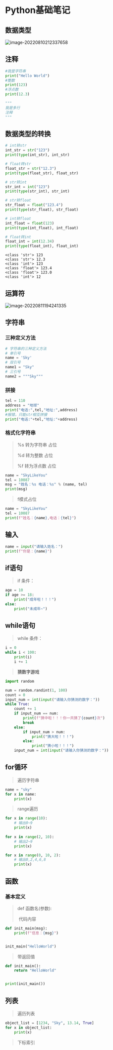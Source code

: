 # Python基础笔记

## 数据类型

![image-20220810212337658](PictureFile/【Python】从入门到入狱.assets/image-20220810212337658.png)

## 注释

```python
#我是字符串
print("Hello World")
#整数
print(123)
#浮点数
print(12.3)

"""
我是多行
注释
"""
```

## 数据类型的转换

```python
# int转str
int_str = str("123")
print(type(int_str), int_str)

# float转str
float_str = str("12.3")
print(type(float_str), float_str)

# str转int
str_int = int("123")
print(type(str_int), str_int)

# str转float
str_float = float("123.4")
print(type(str_float), str_float)

# int转float
int_float = float(123)
print(type(int_float), int_float)

# float转int
float_int = int(12.34)
print(type(float_int), float_int)
```

```
<class 'str'> 123
<class 'str'> 12.3
<class 'int'> 123
<class 'float'> 123.4
<class 'float'> 123.0
<class 'int'> 12
```

## 运算符

![image-20220811194241335](PictureFile/【Python】从入门到入狱.assets/image-20220811194241335.png)

## 字符串

### 三种定义方法

```python
# 字符串的三种定义方法
# 单引号
name = 'Sky'
# 双引号
name1 = "Sky"
# 三引号
name2 = """Sky"""
```

### 拼接

```python
tel = 110
address = "地球"
print("电话:",tel,"地址:",address)
#报错，只能str相互拼接
print("电话:"+tel,"地址:"+address)
```

### 格式化字符串

> %s 转为字符串 占位
>
> %d 转为整数 占位
>
> %f 转为浮点数 占位

```python
name = "SkyLikeYou"
tel = 10087
msg = "姓名：%s 电话：%s" % (name, tel)
print(msg)
```

> f模式占位

```python
name = "SkyLikeYou"
tel = 10087
print(f"姓名：{name},电话：{tel}")
```

## 输入

```python
name = input("请输入姓名：")
print(f"你是：{name}")
```

## if语句

> if 条件：

```python
age = 10
if age >= 18:
    print("成年啦！！！")
else:
    print("未成年~")
```

## while语句

> while 条件：

```python
i = 0
while i < 100:
    print(i)
    i += 1
```

> **猜数字游戏**

```python
import random

num = random.randint(1, 100)
count = 0
input_num = int(input("请输入你猜测的数字："))
while True:
    count += 1
    if input_num == num:
        print(f"猜中啦！！！你一共猜了{count}次")
        break
    else:
        if input_num > num:
            print("猜大啦！！！")
        else:
            print("猜小啦！！！")
    input_num = int(input("请输入你猜测的数字："))
```

## for循环

> 遍历字符串

```python
name = "sky"
for x in name:
    print(x)
```

> range遍历

```python
for x in range(10):
    # 输出0~9
    print(x) 
    
for x in range(2, 10):
    # 输出2~9
    print(x)

for x in range(0, 10, 2):
    # 输出0,2,4,6,8
    print(x)
```

## 函数

### 基本定义

> def 函数名(参数):
>
> ​		代码内容

```python
def init_main(msg):
    print(f"信息：{msg}")


init_main("HelloWorld")
```

> 带返回值

```python
def init_main():
    return "HelloWorld"


print(init_main())
```

## 列表

> 遍历列表

```python
object_list = [1234, "Sky", 13.14, True]
for x in object_list:
    print(x)
```

> 下标索引
